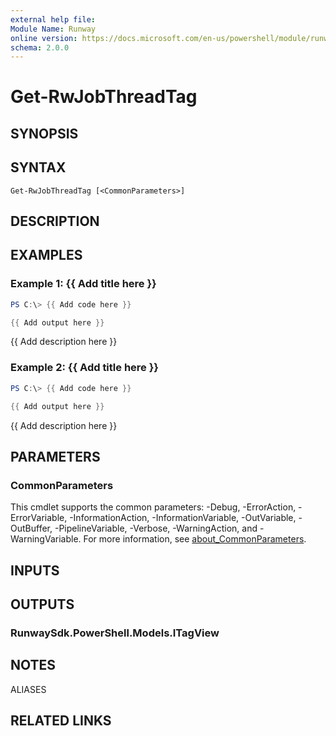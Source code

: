 ```yaml
---
external help file:
Module Name: Runway
online version: https://docs.microsoft.com/en-us/powershell/module/runway/get-rwjobthreadtag
schema: 2.0.0
---
```


# Get-RwJobThreadTag

## SYNOPSIS


## SYNTAX

```
Get-RwJobThreadTag [<CommonParameters>]
```

## DESCRIPTION


## EXAMPLES

### Example 1: {{ Add title here }}
```powershell
PS C:\> {{ Add code here }}

{{ Add output here }}
```

{{ Add description here }}

### Example 2: {{ Add title here }}
```powershell
PS C:\> {{ Add code here }}

{{ Add output here }}
```

{{ Add description here }}

## PARAMETERS

### CommonParameters
This cmdlet supports the common parameters: -Debug, -ErrorAction, -ErrorVariable, -InformationAction, -InformationVariable, -OutVariable, -OutBuffer, -PipelineVariable, -Verbose, -WarningAction, and -WarningVariable. For more information, see [about_CommonParameters](http://go.microsoft.com/fwlink/?LinkID=113216).

## INPUTS

## OUTPUTS

### RunwaySdk.PowerShell.Models.ITagView

## NOTES

ALIASES

## RELATED LINKS

